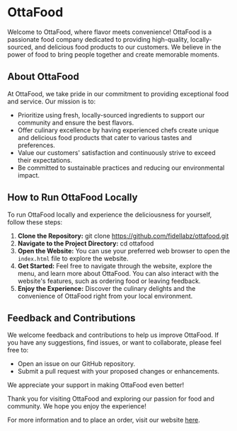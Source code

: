 # OttaFood

Welcome to OttaFood, where flavor meets convenience! OttaFood is a passionate food company dedicated to providing high-quality, locally-sourced, and delicious food products to our customers. We believe in the power of food to bring people together and create memorable moments.

## About OttaFood

At OttaFood, we take pride in our commitment to providing exceptional food and service. Our mission is to:

- Prioritize using fresh, locally-sourced ingredients to support our community and ensure the best flavors.
- Offer culinary excellence by having experienced chefs create unique and delicious food products that cater to various tastes and preferences.
- Value our customers' satisfaction and continuously strive to exceed their expectations.
- Be committed to sustainable practices and reducing our environmental impact.

## How to Run OttaFood Locally

To run OttaFood locally and experience the deliciousness for yourself, follow these steps:

1. **Clone the Repository:**
   git clone https://github.com/fidellabz/ottafood.git
2. **Navigate to the Project Directory:**
   cd ottafood
3. **Open the Website:**
   You can use your preferred web browser to open the `index.html` file to explore the website.
4. **Get Started:**
   Feel free to navigate through the website, explore the menu, and learn more about OttaFood. You can also interact with the website's features, such as ordering food or leaving feedback.
5. **Enjoy the Experience:**
    Discover the culinary delights and the convenience of OttaFood right from your local environment.

## Feedback and Contributions

We welcome feedback and contributions to help us improve OttaFood. If you have any suggestions, find issues, or want to collaborate, please feel free to:

- Open an issue on our GitHub repository.
- Submit a pull request with your proposed changes or enhancements.

We appreciate your support in making OttaFood even better!

Thank you for visiting OttaFood and exploring our passion for food and community. We hope you enjoy the experience!

For more information and to place an order, visit our website [here]([https://www](https://fidellabz.github.io/ottafood/)https://fidellabz.github.io/ottafood/]).


